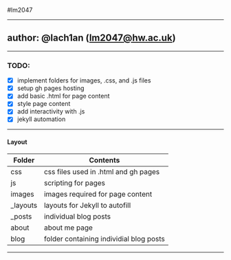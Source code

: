 #lm2047

---
## author: @lach1an (lm2047@hw.ac.uk)
---
### TODO:
  - [x] implement folders for images, .css, and .js files
  - [X] setup gh pages hosting
  - [X] add basic .html for page content
  - [X] style page content
  - [X] add interactivity with .js
  - [X] jekyll automation
---
#### Layout
Folder | Contents
------------ | -------------
css | css files used in .html and gh pages
js | scripting for pages
images | images required for page content
\_layouts | layouts for Jekyll to autofill
\_posts | individual blog posts
about | about me page
blog | folder containing individial blog posts
---

